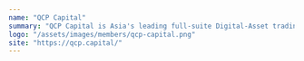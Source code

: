 ```yaml
---
name: "QCP Capital"
summary: "QCP Capital is Asia's leading full-suite Digital-Asset trading firm."
logo: "/assets/images/members/qcp-capital.png"
site: "https://qcp.capital/"
---
```

